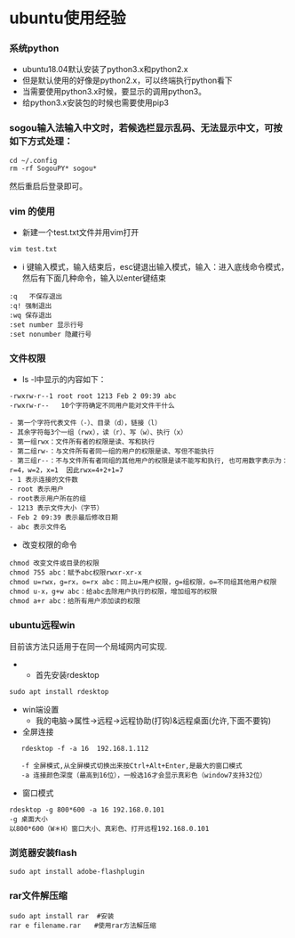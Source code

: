 # ubuntu使用经验
### 系统python
- ubuntu18.04默认安装了python3.x和python2.x
- 但是默认使用的好像是python2.x，可以终端执行python看下
- 当需要使用python3.x时候，要显示的调用python3。
- 给python3.x安装包的时候也需要使用pip3

### sogou输入法输入中文时，若候选栏显示乱码、无法显示中文，可按如下方式处理：
```
cd ~/.config
rm -rf SogouPY* sogou*
```
然后重启后登录即可。
### vim 的使用
- 新建一个test.txt文件并用vim打开
```
vim test.txt
```
- i 键输入模式，输入结束后，esc键退出输入模式，输入：进入底线命令模式，然后有下面几种命令，输入以enter键结束
```
:q   不保存退出
:q! 强制退出
:wq 保存退出
:set number 显示行号
:set nonumber 隐藏行号
```

### 文件权限
- ls -l中显示的内容如下：
```
-rwxrw-r‐-1 root root 1213 Feb 2 09:39 abc
-rwxrw-r‐-   10个字符确定不同用户能对文件干什么
```
	- 第一个字符代表文件（-）、目录（d），链接（l）
	- 其余字符每3个一组（rwx），读（r）、写（w）、执行（x）
	- 第一组rwx：文件所有者的权限是读、写和执行
	- 第二组rw-：与文件所有者同一组的用户的权限是读、写但不能执行
	- 第三组r--：不与文件所有者同组的其他用户的权限是读不能写和执行, 也可用数字表示为：r=4，w=2，x=1  因此rwx=4+2+1=7
	- 1 表示连接的文件数
	- root 表示用户
	- root表示用户所在的组
	- 1213 表示文件大小（字节）
	- Feb 2 09:39 表示最后修改日期
	- abc 表示文件名

- 改变权限的命令
```
chmod 改变文件或目录的权限
chmod 755 abc：赋予abc权限rwxr-xr-x
chmod u=rwx，g=rx，o=rx abc：同上u=用户权限，g=组权限，o=不同组其他用户权限
chmod u-x，g+w abc：给abc去除用户执行的权限，增加组写的权限
chmod a+r abc：给所有用户添加读的权限
```

### ubuntu远程win
目前该方法只适用于在同一个局域网内可实现.
- - 首先安装rdesktop
```
sudo apt install rdesktop
```
- win端设置
	- 我的电脑->属性->远程->远程协助(打钩)&远程桌面(允许,下面不要钩)
- 全屏连接
```
   rdesktop -f -a 16  192.168.1.112
   
   -f 全屏模式,从全屏模式切换出来按Ctrl+Alt+Enter,是最大的窗口模式
   -a 连接颜色深度（最高到16位），一般选16才会显示真彩色（window7支持32位）
```
- 窗口模式
```
rdesktop -g 800*600 -a 16 192.168.0.101
-g 桌面大小
以800*600（W＊H）窗口大小、真彩色、打开远程192.168.0.101
```

### 浏览器安装flash
```
sudo apt install adobe-flashplugin
```

### rar文件解压缩
```
sudo apt install rar  #安装
rar e filename.rar　　#使用rar方法解压缩
```
